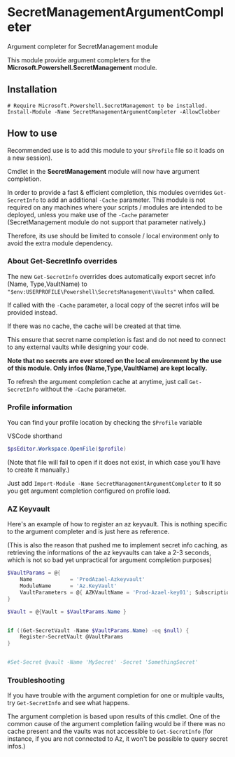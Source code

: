 # SecretManagementArgumentCompleter
 Argument completer for SecretManagement module

This module provide argument completers for the **Microsoft.Powershell.SecretManagement** module. 

## Installation
```
# Require Microsoft.Powershell.SecretManagement to be installed.
Install-Module -Name SecretManagementArgumentCompleter -AllowClobber
```

## How to use
Recommended use is to add this module to your `$Profile` file so it loads on a new session).

Cmdlet in the **SecretManagement** module will now have argument completion.

In order to provide a fast & efficient completion, this modules overrides `Get-SecretInfo` to add an additional `-Cache` parameter. This module is not required on any machines where your scripts / modules are intended to be deployed, unless you make use of the `-Cache` parameter (SecretManagement module do not support that parameter natively.)

Therefore, its use should be limited to console / local environment only to avoid the extra module dependency.



### About Get-SecretInfo overrides

The new `Get-SecretInfo` overrides does automatically export secret info (Name, Type,VaultName) to `"$env:USERPROFILE\Powershell\SecretsManagement\Vaults"` when called.

If called with the `-Cache` parameter, a local copy of the secret infos will be provided instead.

If there was no cache, the cache will be created at that time. 

This ensure that secret name completion is fast and do not need to connect to any external vaults while designing your code.

**Note that no secrets are ever stored on the local environment by the use of this module. Only infos (Name,Type,VaultName) are kept locally.**

To refresh the argument completion cache at anytime, just call `Get-SecretInfo` without the `-Cache` parameter. 



### Profile information
You can find your profile location by checking the `$Profile`  variable

VSCode shorthand 

```Powershell
$psEditor.Workspace.OpenFile($profile)
```
(Note that file will fail to open if it does not exist, in which case you'll have to create it manually.)

Just add `Import-Module -Name SecretManagementArgumentCompleter` to it so you get argument completion configured on profile load.


### AZ Keyvault

Here's an example of how to register an az keyvault.
This is nothing specific to the argument completer and is just here as reference.

(This is also the reason that pushed me to implement secret info caching, as retrieving the informations of the az keyvaults can take a 2-3 seconds, which is not so bad yet unpractical for argument completion purposes)


```Powershell
$VaultParams = @{
    Name            = 'ProdAzael-Azkeyvault' 
    ModuleName      = 'Az.KeyVault' 
    VaultParameters = @{ AZKVaultName = 'Prod-Azael-key01'; SubscriptionId = 'e7739e0b-1a01-4361-8fe4-087e14463a4c' }
}

$Vault = @{Vault = $VaultParams.Name }


if ((Get-SecretVault -Name $VaultParams.Name) -eq $null) {
    Register-SecretVault @VaultParams 
}


#Set-Secret @vault -Name 'MySecret' -Secret 'SomethingSecret'
```

### Troubleshooting
If you have trouble with the argument completion for one or multiple vaults, try `Get-SecretInfo` and see what happens. 

The argument completion is based upon results of this cmdlet. 
One of the common cause of the argument completion failing would be if there was no cache present and the vaults was not accessible to `Get-SecretInfo` (for instance, if you are not connected to Az, it won't be possible to query secret infos.)


